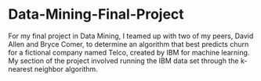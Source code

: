 # Data-Mining-Final-Project
For my final project in Data Mining, I teamed up with two of my peers, David Allen and Bryce Comer, to determine an algorithm that best predicts churn for a fictional company named Telco, created by IBM for machine learning. My section of the project involved running the IBM data set through the k-nearest neighbor algorithm.

